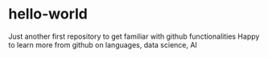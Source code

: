 # hello-world
Just another first repository to get familiar with github functionalities
Happy to learn more from github on languages, data science, AI

